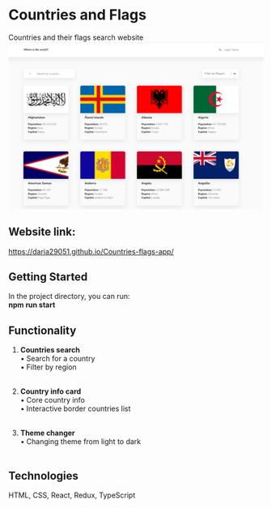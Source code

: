# Countries and Flags <br/>
Countries and their flags search website <br/>
<img src="src/assets/img/interface.png" />

## Website link: <br/>
<a target="_blank">https://daria29051.github.io/Countries-flags-app/</a>

## Getting Started
In the project directory, you can run: <br/>
<strong>  npm run start </strong>

## Functionality <br/>
1. <strong>Countries search</strong> <br/>
	&bull; Search for a country<br/>
	&bull; Filter by region<br/><br/>

2. <strong>Country info card</strong> <br/>
	&bull; Core country info <br/>
	&bull; Interactive border countries list<br/><br/>

3. <strong>Theme changer </strong> <br/>
	&bull; Changing theme from light to dark  <br/><br/>

## Technologies <br/>
HTML, CSS, React, Redux, TypeScript<br/><br/>